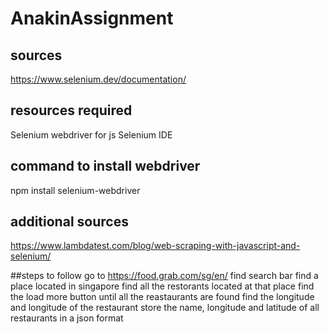 # AnakinAssignment

## sources
https://www.selenium.dev/documentation/

## resources required
Selenium webdriver for js
Selenium IDE 

## command to install webdriver
npm install selenium-webdriver

## additional sources
https://www.lambdatest.com/blog/web-scraping-with-javascript-and-selenium/

##steps to follow
 go to https://food.grab.com/sg/en/
 find search bar
 find a place located in singapore
 find all the restorants located at that place
 find the load more button until all the reastaurants are found
 find the longitude and longitude of the restaurant
 store the name, longitude and latitude of all restaurants in a json format
 
 
